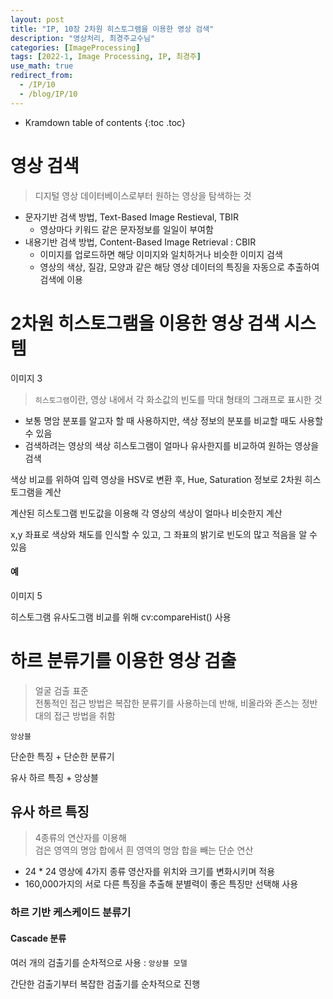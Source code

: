```yaml
---
layout: post
title: "IP, 10장 2차원 히스토그램을 이용한 영상 검색"
description: "영상처리, 최경주교수님"
categories: [ImageProcessing]
tags: [2022-1, Image Processing, IP, 최경주]
use_math: true
redirect_from:
  - /IP/10
  - /blog/IP/10
---
```


* Kramdown table of contents
{:toc .toc} 



# 영상 검색

> 디지털 영상 데이터베이스로부터 원하는 영상을 탐색하는 것

- 문자기반 검색 방법, Text-Based Image Restieval, TBIR
  - 영상마다 키워드 같은 문자정보를 일일이 부여함
- 내용기반 검색 방법, Content-Based Image Retrieval : CBIR
  - 이미지를 업로드하면 해당 이미지와 일치하거나 비슷한 이미지 검색
  - 영상의 색상, 질감, 모양과 같은 해당 영상 데이터의 특징을 자동으로 추출하여 검색에 이용



# 2차원 히스토그램을 이용한 영상 검색 시스템

이미지 3

> `히스토그램`이란, 영상 내에서 각 화소값의 빈도를 막대 형태의 그래프로 표시한 것

- 보통 명암 분포를 알고자 할 때 사용하지만, 색상 정보의 분포를 비교할 때도 사용할 수 있음
- 검색하려는 영상의 색상 히스토그램이 얼마나 유사한지를 비교하여 원하는 영상을 검색

색상 비교를 위하여 입력 영상을 HSV로 변환 후, Hue, Saturation 정보로 2차원 히스토그램을 계산

계산된 히스토그램 빈도값을 이용해 각 영상의 색상이 얼마나 비슷한지 계산

x,y 좌표로 색상와 채도를 인식할 수 있고, 그 좌표의 밝기로 빈도의 많고 적음을 알 수 있음

#### 예

이미지 5

히스토그램 유사도그램 비교를 위해 cv:compareHist() 사용


# 하르 분류기를 이용한 영상 검출

> 얼굴 검출 표준         
> 전통적인 접근 방법은 복잡한 분류기를 사용하는데 반해, 비올라와 존스는 정반대의 접근 방법을 취함

`앙상블`

단순한 특징 + 단순한 분류기

유사 하르 특징 + 앙상블

## 유사 하르 특징

> 4종류의 연산자를 이용해       
> 검은 영역의 명암 합에서 흰 영역의 명암 합을 빼는 단순 연산

- 24 * 24 영상에 4가지 종류 영산자를 위치와 크기를 변화시키며 적용
- 160,000가지의 서로 다른 특징을 추출해 분별력이 좋은 특징만 선택해 사용

### 하르 기반 케스케이드 분류기

#### Cascade 분류

여러 개의 검출기를 순차적으로 사용 : `앙상블 모델`

간단한 검출기부터 복잡한 검출기를 순차적으로 진행

